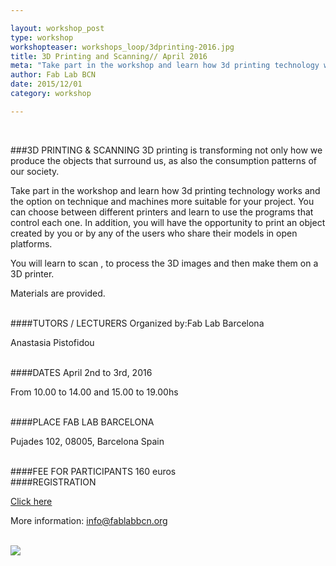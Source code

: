 ```yaml
---

layout: workshop_post
type: workshop
workshopteaser: workshops_loop/3dprinting-2016.jpg
title: 3D Printing and Scanning// April 2016
meta: "Take part in the workshop and learn how 3d printing technology works and the option on technique and machines more suitable for your project. You can choose between different printers and learn to use the programs that control each one. In addition, you will have the opportunity to print an object created by you or by any of the users who share their models in open platforms."
author: Fab Lab BCN
date: 2015/12/01
category: workshop

---
```


<br>

###3D PRINTING & SCANNING
3D printing is transforming not only how we produce the objects that surround us, as also the consumption patterns of our society.

Take part in the workshop and learn how 3d printing technology works and the option on technique and machines more suitable for your project.
You can choose between different printers and learn to use the programs that control each one. In addition, you will have the opportunity to print an object created by you or by any of the users who share their models in open platforms.

You will learn to scan , to process the 3D images and then make them on a 3D printer.

Materials are provided.



<br>
####TUTORS / LECTURERS
Organized by:Fab Lab Barcelona

Anastasia Pistofidou



<br>
####DATES
April 2nd to 3rd, 2016

From 10.00 to 14.00 and 15.00 to 19.00hs

<br>
####PLACE
FAB LAB BARCELONA

Pujades 102, 
08005, Barcelona 
Spain

<br>
####FEE FOR PARTICIPANTS
160 euros


<br>
####REGISTRATION 

<a target="_blank" href="http://fablab.fikket.com/event/taller-de-escaneo-e-impresion-3d--2"><u>Click here</u></a> 

More information: info@fablabbcn.org



<br>

<img src="{{site.baseurl}}{{ site.url }}/img/workshops/workshops_loop/guitar-making.jpg">


